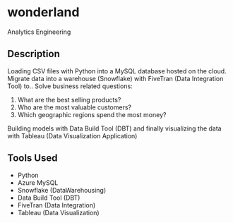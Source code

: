# wonderland
Analytics Engineering

## Description
Loading CSV files with Python into a MySQL database hosted on the cloud.
Migrate data into a warehouse (Snowflake) with FiveTran (Data Integration Tool) to..
Solve business related questions:
1. What are the best selling products? 
2. Who are the most valuable customers?
3. Which geographic regions spend the most money?

Building models with Data Build Tool (DBT)
and finally visualizing the data with Tableau (Data Visualization Application)


## Tools Used
* Python
* Azure MySQL
* Snowflake (DataWarehousing)
* Data Build Tool (DBT)
* FiveTran (Data Integration)
* Tableau (Data Visualization)
